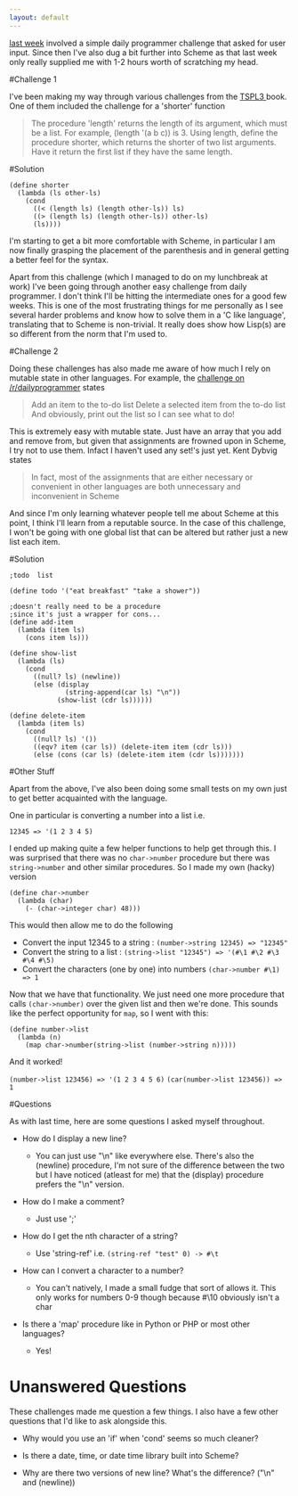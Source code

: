 ```yaml
---
layout: default
---
```


[last week](week-1) involved a simple daily programmer challenge that asked for user input.
Since then I've also dug a bit further into Scheme as that last week only really supplied me with 1-2 hours worth of scratching my head.

#Challenge 1

I've been making my way through various challenges from the [TSPL3 ](http://www.scheme.com/tspl3/) book.
One of them included the challenge for a 'shorter' function


> The procedure 'length' returns the length of its argument, which must be a list. For example, (length '(a b c)) is 3. 
> Using length, define the procedure shorter, which returns the shorter of two list arguments. 
> Have it return the first list if they have the same length.

#Solution

```
(define shorter
  (lambda (ls other-ls)
    (cond
      ((< (length ls) (length other-ls)) ls)
      ((> (length ls) (length other-ls)) other-ls)
      (ls))))
```

I'm starting to get a bit more comfortable with Scheme, in particular I am now finally grasping the placement of the parenthesis and in general getting a better feel for the syntax.

Apart from this challenge (which I managed to do on my lunchbreak at work) I've been going through another easy challenge from daily programmer. I don't think I'll be hitting the intermediate ones for a good few weeks. This is one of the most frustrating things for me personally as I see several harder problems and know how to solve them in a 'C like language', translating that to Scheme is non-trivial. It really does show how Lisp(s) are so different from the norm that I'm used to.

#Challenge 2

Doing these challenges has also made me aware of how much I rely on mutable state in other languages. For example, the [challenge on /r/dailyprogrammer](https://www.reddit.com/r/dailyprogrammer/comments/39ws1x/20150615_challenge_218_easy_todo_list_part_1/) states

> Add an item to the to-do list
> Delete a selected item from the to-do list
> And obviously, print out the list so I can see what to do!

This is extremely easy with mutable state. Just have an array that you add and remove from, but given that assignments are frowned upon in Scheme, I try not to use them. Infact I haven't used any set!'s just yet.  Kent Dybvig states

> In fact, most of the assignments that are either necessary or convenient in other languages are both unnecessary and inconvenient in Scheme

And since I'm only learning whatever people tell me about Scheme at this point, I think I'll learn from a reputable source. In the case of this challenge, I won't be going with one global list that can be altered but rather just a new list each item. 

#Solution

```
;todo  list

(define todo '("eat breakfast" "take a shower"))

;doesn't really need to be a procedure
;since it's just a wrapper for cons...
(define add-item
  (lambda (item ls)
    (cons item ls)))

(define show-list
  (lambda (ls)
    (cond
      ((null? ls) (newline))
      (else (display 
              (string-append(car ls) "\n"))
            (show-list (cdr ls))))))

(define delete-item
  (lambda (item ls)
    (cond
      ((null? ls) '())
      ((eqv? item (car ls)) (delete-item item (cdr ls)))
      (else (cons (car ls) (delete-item item (cdr ls)))))))
```

#Other Stuff

Apart from the above, I've also been doing some small tests on my own just to get better acquainted with the language.

One in particular is converting a number into a list i.e.
```
12345 => '(1 2 3 4 5)
```

I ended up making quite a few helper functions to help get through this. I was surprised that there was no ```char->number``` procedure but there was ```string->number``` and other similar procedures. So I made my own (hacky) version 

```
(define char->number
  (lambda (char)
    (- (char->integer char) 48)))
```

This would then allow me to do the following
- Convert the input 12345 to a string : 
```(number->string 12345) => "12345"```
- Convert the string to a list : 
```(string->list "12345") => '(#\1 #\2 #\3 #\4 #\5)```
- Convert the characters (one by one) into numbers 
```(char->number #\1) => 1 ```

Now that we have that functionality. We just need one more procedure that calls ```(char->number)``` over the given list and then we're done. This sounds like the perfect opportunity for ```map```, so I went with this:

```
(define number->list
  (lambda (n) 
    (map char->number(string->list (number->string n)))))
```

And it worked!

```(number->list 123456) => '(1 2 3 4 5 6)```
```(car(number->list 123456)) => 1```

#Questions

As with last time, here are some questions I asked myself throughout.

- How do I display a new line?
    - You can just use "\n" like everywhere else. There's also the (newline) procedure, I'm not sure of the difference between the two but I have noticed (atleast for me) that the (display) procedure prefers the "\n" version. 

- How do I make a comment?
   - Just use ';'

- How do I get the nth character of a string?
    - Use 'string-ref' i.e. 
        ```(string-ref "test" 0) -> #\t```

- How can I convert a character to a number?
    - You can't natively, I made a small fudge that sort of allows it. This only works for numbers 0-9 though because #\10 obviously isn't a char 

- Is there a 'map' procedure like in Python or PHP or most other languages? 
    - Yes!

# Unanswered Questions

These challenges made me question a few things. I also have a few other questions that I'd like to ask alongside this.

- Why would you use an 'if' when 'cond' seems so much cleaner?

- Is there a date, time, or date time library built into Scheme?

- Why are there two versions of new line? What's the difference? ("\n" and (newline))
